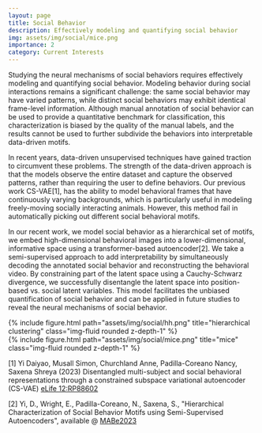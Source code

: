 ```yaml
---
layout: page
title: Social Behavior
description: Effectively modeling and quantifying social behavior
img: assets/img/social/mice.png
importance: 2
category: Current Interests
---
```

Studying the neural mechanisms of social behaviors requires effectively modeling and quantifying social behavior. Modeling behavior during social interactions remains a significant challenge: the same social behavior may have varied patterns, while distinct social behaviors may exhibit identical frame-level information. Although manual annotation of social behavior can be used to provide a quantitative benchmark for classification, this characterization is biased by the quality of the manual labels, and the results cannot be used to further subdivide the behaviors into interpretable data-driven motifs.

In recent years, data-driven unsupervised techniques have gained traction to circumvent these problems. The strength of the data-driven approach is that the models observe the entire dataset and capture the observed patterns, rather than requiring the user to define behaviors. Our previous work CS-VAE[1], has the ability to model behavioral frames that have continuously varying backgrounds, which is particularly useful in modeling freely-moving socially interacting animals. However, this method fail in automatically picking out different social behavioral motifs. 

In our recent work, we model social behavior as a hierarchical set of motifs, we embed high-dimensional behavioral images into a lower-dimensional, informative space using a transformer-based autoencoder[2]. We take a semi-supervised approach to add interpretability by simultaneously decoding the annotated social behavior and reconstructing the behavioral video. By constraining part of the latent space using a Cauchy-Schwarz divergence, we successfully disentangle the latent space into position-based vs. social latent variables. This model facilitates the unbiased quantification of social behavior and can be applied in future studies to reveal the neural mechanisms of social behavior. 

<div class="row justify-content-sm-center">
    <div class="col-sm-8 mt-3 mt-md-0">
        {% include figure.html path="assets/img/social/hh.png" title="hierarchical clustering" class="img-fluid rounded z-depth-1" %}
    </div>
    <div class="col-sm-4 mt-3 mt-md-0">
        {% include figure.html path="assets/img/social/mice.png" title="mice" class="img-fluid rounded z-depth-1" %}
    </div>
</div>


[1] Yi Daiyao, Musall Simon, Churchland Anne, Padilla-Coreano Nancy, Saxena Shreya (2023) Disentangled multi-subject and social behavioral representations through a constrained subspace variational autoencoder (CS-VAE) [eLife 12:RP88602](https://doi.org/10.7554/eLife.88602.1)

[2] Yi, D., Wright, E., Padilla-Coreano, N., Saxena, S., "Hierarchical Characterization of Social Behavior Motifs using Semi-Supervised Autoencoders", available @ [MABe2023](https://sites.google.com/view/mabe23/accepted-papers)
